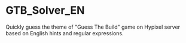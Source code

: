 # GTB_Solver_EN
Quickly guess the theme of "Guess The Build" game on Hypixel server based on English hints and regular expressions.
